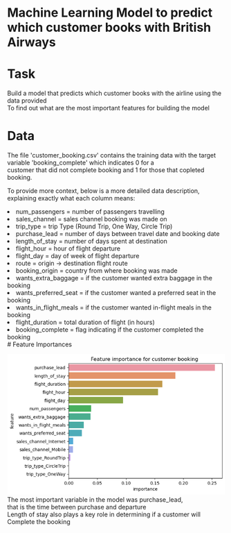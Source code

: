 # Machine Learning Model to predict which customer books with British Airways
# Task
Build a model that predicts which customer books with the airline using the data provided<br>
To find out what are the most important features for building the model<br>
# Data
The file 'customer_booking.csv' contains the training data with the target variable 'booking_complete' which indicates 0 for a <br>
customer that did not complete booking and 1 for those that copleted booking.<br>

To provide more context, below is a more detailed data description, explaining exactly what each column means:<br>

<li>num_passengers = number of passengers travelling<br>
<li>sales_channel = sales channel booking was made on<br>
<li>trip_type = trip Type (Round Trip, One Way, Circle Trip)<br>
<li>purchase_lead = number of days between travel date and booking date<br>
<li>length_of_stay = number of days spent at destination<br>
<li>flight_hour = hour of flight departure<br>
<li>flight_day = day of week of flight departure<br>
<li>route = origin -> destination flight route<br>
<li>booking_origin = country from where booking was made<br>
<li>wants_extra_baggage = if the customer wanted extra baggage in the booking<br>
<li>wants_preferred_seat = if the customer wanted a preferred seat in the booking<br>
<li>wants_in_flight_meals = if the customer wanted in-flight meals in the booking<br>
<li>flight_duration = total duration of flight (in hours)<br>
<li>booking_complete = flag indicating if the customer completed the booking<br>
# Feature Importances
  
![image](https://github.com/jamesbengi/British_Airways_Customer_Booking/blob/master/visualization/BA.png)
The most important variable in the model was purchase_lead, <br>
that is the time between purchase and departure<br>
Length of stay also plays a key role in determining if a customer will <br>
Complete the booking<br>



